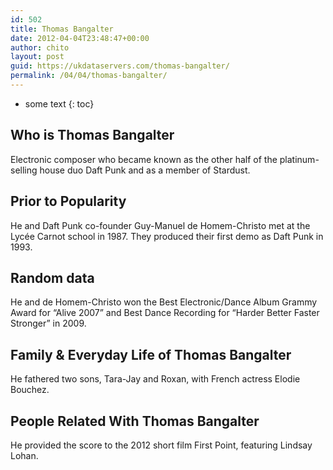 ```yaml
---
id: 502
title: Thomas Bangalter
date: 2012-04-04T23:48:47+00:00
author: chito
layout: post
guid: https://ukdataservers.com/thomas-bangalter/
permalink: /04/04/thomas-bangalter/
---
```


* some text
{: toc}


## Who is  Thomas Bangalter
                  
                  
                  
Electronic composer who became known as the other half of the platinum-selling house duo Daft Punk and as a member of Stardust. 
                  
                
                
                
## Prior to Popularity 
                  
                  
                  
He and Daft Punk co-founder Guy-Manuel de Homem-Christo met at the Lycée Carnot school in 1987. They produced their first demo as Daft Punk in 1993.
                  
                
                
                
## Random data 
                  
                  
                  
He and de Homem-Christo won the Best Electronic/Dance Album Grammy Award for &#8220;Alive 2007&#8221; and Best Dance Recording for &#8220;Harder Better Faster Stronger&#8221; in 2009.
                  
                
                
                
## Family & Everyday Life of Thomas Bangalter
                  
                  
                  
He fathered two sons, Tara-Jay and Roxan, with French actress Elodie Bouchez.
                  
                
                
                
## People Related With  Thomas Bangalter
                  
                  
                  
He provided the score to the 2012 short film First Point, featuring Lindsay Lohan.
                  
                
              
            
          
          
          
    
    
  
